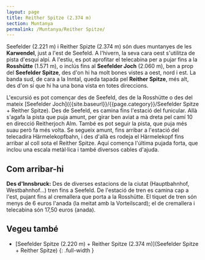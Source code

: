 ```yaml
---
layout: page
title: Reither Spitze (2.374 m)
section: Muntanya
permalink: /Muntanya/Reither Spitze/
---
```


Seefelder (2.221 m) i Reither Spizte (2.374 m) són dues muntanyes de les **Karwendel**, just a l'est de Seefeld. A l'hivern, la seva cara oest s'utilitza de pista d'esquí alpí. A l'estiu, es pot aprofitar el telecabina per a pujar fins a la **Rosshütte** (1.571 m), o inclús fins al **Seefelder Joch** (2.060 m), ben a prop del **Seefelder Spitze**, des d'on hi ha molt bones vistes a oest, nord i est. La banda sud, de cara a la Inntal, queda tapada pel **Reither Spitze**, més alt, des d'on sí que hi ha una bona vista en totes direccions.

L'excursió es pot començar des de Seefeld, des de la Rosshütte o des del mateix [Seefelder Joch]({{site.baseurl}}/{{page.category}}/Seefelder Spitze + Reither Spitze). Des de Seefeld, es camina fins l'estació del funicular.  Allà s'agafa la pista que puja amunt, per girar ben aviat a mà dreta pel camí 10 en direcció Reitherjoch Alm. També es pot seguir la pista, que puja més suau però fa més volta. Se segueix amunt, fins arribar a l'estació del telecadira Härmelekopfbahn, i des d'allà es rodeja el Härmelekopf fins arribar al coll sota el Reither Spitze. Aquí comença l'última pujada forta, que inclou una escala metàl·lica i també diversos cables d'ajuda.

## Com arribar-hi

**Des d'Innsbruck:** Des de diverses estacions de la ciutat (Hauptbahnhof, Westbahnhof...) tren fins a Seefeld. De l'estació de tren es camina cap a l'est, pujant fins al cremallera que porta a la Rosshütte. El tiquet de tren són menys de 6 euros l'anada (la meitat amb la Vorteilscard); el de cremallera i telecabina són 17,50 euros (anada).

## Vegeu també

* [Seefelder Spitze (2.220 m) + Reither Spitze (2.374 m)](Seefelder Spitze + Reither Spitze)
{: .full-width }
